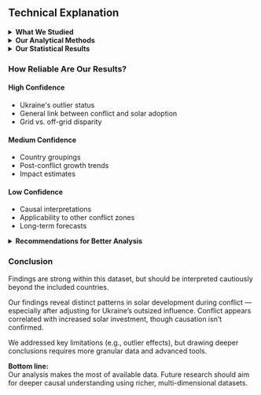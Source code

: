 <!-- markdownlint-disable MD031 MD033 MD035 MD032 MD004 MD009 MD013 MD045 MD024 MD007 MD023 MD041 -->

## Technical Explanation

<details>
<summary><strong>What We Studied</strong></summary>

- **Main question:** How does solar energy adoption vary across different phases of conflict?  
- **Data source:** IRENA (International Renewable Energy Agency) solar capacity database  
- **Countries analyzed:** Ukraine, Yemen, Sudan, Ethiopia, Libya, Syria, Afghanistan, Iraq, South Sudan  
- **Time frame:** 2000–2024 (varies per country)  
- **Metric:** Installed solar photovoltaic capacity (MW)

#### Conflict Phases

Each country’s timeline was divided into:

1. **Pre-conflict:** Before major violence began  
2. **Active-conflict:** During significant unrest  
3. **Post-conflict:** After hostilities decreased (when applicable)

**Note:** This basic division doesn’t reflect:

- Conflict intensity  
- Geographic extent  
- Transitional or low-intensity periods  

Such simplification may obscure nuances in complex conflicts.

</details>

<details>
<summary><strong>Our Analytical Methods</strong></summary>

### 1. Phase Comparison

**Method:** Averaged solar capacity for each conflict phase  
**Purpose:** Understand which periods saw the most solar development  

**Results:**

- Pre-conflict: 146 MW  
- Active-conflict: 5,724 MW *(skewed by Ukraine)*  
- Post-conflict: 136 MW  

**Note:** Ukraine’s large capacity (8,000+ MW) inflates the active-conflict average.

---

### 2. Country Grouping

**Method:** Classified countries by solar trends across phases  
**Goal:** Highlight national differences in solar development  

**Categories:**

- **Conflict-Fueled Growth:** Increase during conflict (4 countries)  
- **Recovery-Driven Growth:** Surge after conflict (3 countries)  
- **Persistent Low Growth:** Low across all phases (2 countries)  

**Consideration:** Groupings are based on observed patterns but involve some interpretation.

---

### 3. Ukraine Outlier Analysis

**Why:** Ukraine’s solar capacity far exceeds others  
**Impact:**  

- With Ukraine: Active-conflict average = 5,724 MW  
- Without Ukraine: Active-conflict average = 71 MW  

**Justification:** Common practice to handle extreme values separately to preserve clarity.

---

### 4. Linear Regression

**Model:**  
`Solar Growth Rate = Baseline + Conflict Effect + Random Error`  

**Outcome:**  
Conflict periods linked to a +1,359 MW increase  

**Limitations:**  

- Small sample (9 countries)  
- Missing variables (e.g., GDP, aid, policies)  
- Likely statistical violations (non-normal distribution)

---

### 5. Grid vs. Off-Grid Comparison

**Focus:** Differentiated centralized vs. decentralized solar systems  

**Findings:**

- Grid-connected average: 1,600 MW  
- Off-grid average: 50 MW  

**Conclusion:** Even in conflict, centralized infrastructure dominated solar deployment.

---

### **6. Economic Status by Conflict Status**

**Focus:**
Compare average solar capacity across conflict phases by income level (excluding Ukraine).

**Findings:**
- Active-conflict average (low/lower-middle income): ~560–710 MW
- Post-conflict average (upper-middle income): ~150 MW
- Post-conflict average (low income): ~50 MW

**Conclusion:**
During conflict, low and lower-middle income countries had the highest solar growth. Post-conflict trends were uneven across income groups.

--- 
</details>

<details>
<summary><strong>Our Statistical Results</strong></summary>

### Averages (Excluding Ukraine)

- **Pre-conflict:** 0.9 MW  
- **Active-conflict:** 42.5 MW  
- **Post-conflict:** 33.8 MW  

---

### Country-Level Patterns

- **Recovery Growth:** 3 of 6 countries grew post-conflict  
- **Stagnation:** 2 of 6 remained relatively unchanged  
- **Data Gap:** Yemen lacked post-conflict data  

---

### Adoption Timeline

Three waves of expansion:

1. **2004–2010:** Sudan, Ukraine, Afghanistan, Ethiopia  
2. **2015–2018:** Syria, South Sudan  
3. **2018–2025:** Yemen, Iraq  

Many nations saw **500%+ growth** during these periods.

----

### Economic Status

- Peak average: Lower-middle income countries during active conflict (~710 MW).
- Sharp drop for low-income countries post-conflict (~560 ➝ 50 MW).
- Upper-middle income countries show moderate recovery post-conflict.
- Pre-conflict levels are minimal across all groups.

---
</details>

### How Reliable Are Our Results?

#### High Confidence

- Ukraine's outlier status  
- General link between conflict and solar adoption  
- Grid vs. off-grid disparity  

#### Medium Confidence

- Country groupings  
- Post-conflict growth trends  
- Impact estimates  

#### Low Confidence

- Causal interpretations  
- Applicability to other conflict zones  
- Long-term forecasts  

<details>
<summary><strong>Recommendations for Better Analysis</strong></summary>

### With More Resources

1. Add data on foreign aid, economic conditions, and energy policy  
2. Increase temporal resolution (e.g., monthly, quarterly)  
3. Integrate qualitative case studies  
4. Use advanced causal inference methods  

</details>

### Conclusion

Findings are strong within this dataset, but should be interpreted cautiously beyond the included countries.

Our findings reveal distinct patterns in solar development during conflict — especially after adjusting for Ukraine’s outsized influence. Conflict appears correlated with increased solar investment, though causation isn’t confirmed.

We addressed key limitations (e.g., outlier effects), but drawing deeper conclusions requires more granular data and advanced tools.

**Bottom line:**  
Our analysis makes the most of available data. Future research should aim for deeper causal understanding using richer, multi-dimensional datasets.
